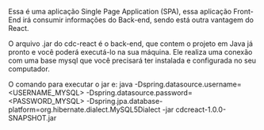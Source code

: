 Essa é uma aplicação Single Page Application (SPA), essa aplicação Front-End irá consumir informações do Back-end, sendo está outra vantagem do React.

O arquivo .jar do cdc-react é o back-end, que contem o projeto em Java já pronto e você poderá executá-lo na sua máquina. Ele realiza uma conexão com uma base mysql que você precisará ter instalada e configurada no seu computador.

O comando para executar o jar e: java -Dspring.datasource.username=<USERNAME_MYSQL> -Dspring.datasource.password=<PASSWORD_MYSQL> -Dspring.jpa.database-platform=org.hibernate.dialect.MySQL5Dialect -jar cdcreact-1.0.0-SNAPSHOT.jar

